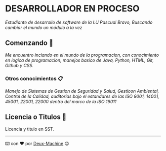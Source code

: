 # DESARROLLADOR EN PROCESO

_Estudiante de desarrollo de software de la I.U Pascual Bravo, Buscando cambiar el mundo un módulo a la vez_

## Comenzando 🚀

_Me encuentro inciando en el mundo de la programacion, con conocimiento en logica de programacion, manejos basico de Java, Python, HTML, Git, Github y CSS._

### Otros conocimientos 📋

_Manejo de Sistemas de Gestion de Seguridad y Salud, Gestioon Ambiental, Control de la Calidad, auditorias bajo el estandares de las ISO 9001, 14001, 45001, 22001, 22000 dentro del marco de la ISO 19011_


## Licencia o Titulos 📄

Licencia y titulo en SST.

---
⌨️ con ❤️ por [Deux-Machine](https://github.com/Deux-Machine) 😊
